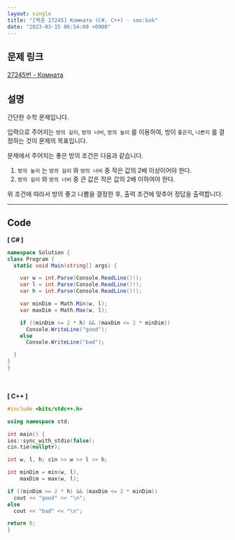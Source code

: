 ```yaml
---
layout: single
title: "[백준 27245] Комната (C#, C++) - soo:bak"
date: "2023-03-15 06:54:00 +0900"
---
```


## 문제 링크
  [27245번 - Комната](https://www.acmicpc.net/problem/27245)

## 설명
  간단한 수학 문제입니다. <br>

  입력으로 주어지는 `방의 길이`, `방의 너비`, `방의 높이` 를 이용하여, 방이 `좋은지`, `나쁜지` 를 결정하는 것이 문제의 목표입니다. <br>

  문제에서 주어지는 좋은 방의 조건은 다음과 같습니다. <br>
  1. `방의 높이` 는 `방의 길이` 와 `방의 너비` 중 작은 값의 2배 이상이어야 한다.
  2. `방의 길이` 와 `방의 너비` 중 큰 값은 작은 값의 2배 이하여야 한다.

  위 조건에 따라서 방의 좋고 나쁨을 결정한 후, 출력 조건에 맞추어 정답을 출력합니다.<br>

- - -

## Code
<b>[ C# ] </b>
<br>

  ```c#
namespace Solution {
  class Program {
    static void Main(string[] args) {

      var w = int.Parse(Console.ReadLine()!);
      var l = int.Parse(Console.ReadLine()!);
      var h = int.Parse(Console.ReadLine()!);

      var minDim = Math.Min(w, l);
      var maxDim = Math.Max(w, l);

      if ((minDim >= 2 * h) && (maxDim <= 2 * minDim))
        Console.WriteLine("good");
      else
        Console.WriteLine("bad");

    }
  }
}
  ```
<br><br>
<b>[ C++ ] </b>
<br>

  ```c++
#include <bits/stdc++.h>

using namespace std;

int main() {
  ios::sync_with_stdio(false);
  cin.tie(nullptr);

  int w, l, h; cin >> w >> l >> h;

  int minDim = min(w, l),
      maxDim = max(w, l);

  if ((minDim >= 2 * h) && (maxDim <= 2 * minDim))
    cout << "good" << "\n";
  else
    cout << "bad" << "\n";

  return 0;
}
  ```
